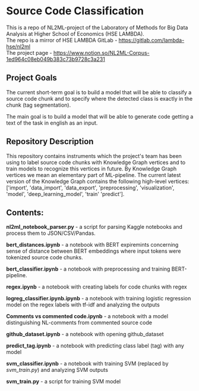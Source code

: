 # Source Code Classification
This is a repo of NL2ML-project of the Laboratory of Methods for Big Data Analysis at Higher School of Economics (HSE LAMBDA).\
The repo is a mirror of HSE LAMBDA GitLab - https://gitlab.com/lambda-hse/nl2ml \
The project page - https://www.notion.so/NL2ML-Corpus-1ed964c08eb049b383c73b9728c3a231

## Project Goals
The current short-term goal is to build a model that will be able to classify a source code chunk and to specify where the detected class is exactly in the chunk (tag segmentation).

The main goal is to build a model that will be able to generate code getting a text of the task in english as an input.

## Repository Description
This repository contains instruments which the project's team has been using to label source code chunks with Knowledge Graph vertices and to train models to recognize this vertices in future. By Knowledge Graph vertices we mean an elementary part of ML-pipeline. The current latest version of the Knowledge Graph contains the following high-level vertices: ['import', 'data_import', 'data_export', 'preprocessing', 'visualization', 'model', 'deep_learning_model', 'train' 'predict'].

## Contents:
__nl2ml_notebook_parser.py__ - a script for parsing Kaggle notebooks and process them to JSON/CSV/Pandas.

__bert_distances.ipynb__ - a notebook with BERT expiremints concerning sense of distance between BERT embeddings where input tokens were tokenized source code chunks.

__bert_classifier.ipynb__ - a notebook with preprocessing and training BERT-pipeline.

__regex.ipynb__ - a notebook with creating labels for code chunks with regex

__logreg_classifier.ipynb.ipynb__ - a notebook with training logistic regression model on the regex labels with tf-idf and analyzing the outputs

__Comments vs commented code.ipynb__ - a notebook with a model distinguishing NL-comments from commented source code

__github_dataset.ipynb__ - a notebook with opening github_dataset

__predict_tag.ipynb__ - a notebook with predicting class label (tag) with any model

__svm_classifier.ipynb__ - a notebook with training SVM (replaced by _svm_train.py_) and analyzing SVM outputs

__svm_train.py__ - a script for training SVM model
